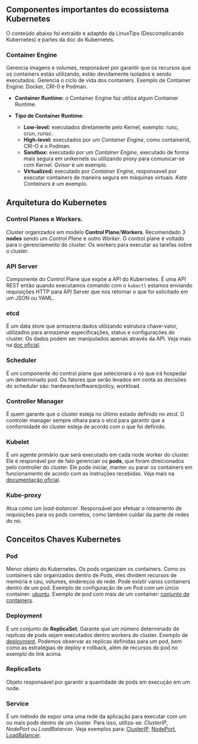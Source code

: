 ## Componentes importantes do ecossistema Kubernetes    

O conteúdo abaixo foi extraído e adaptdo da LinuxTips (Descomplicando Kubernetes) e partes da doc do Kubernetes.


 ### Container Engine   
 Gerencia imagens e volumes, responsável por garantir que os recursos que os containers estão utilizando, estão devidamente isolados e sendo executados. Gerencia o ciclo de vida dos containers. Exemplo de Container Engine: Docker, CRI-0 e Podman.      

* __Container Runtime:__  o Container Engine faz utiliza algum Container Runtime.  
* __Tipo de Container Runtime__:  
    
    * __Low-level:__ executados diretamente pelo Kernel, exemplo: runc, crun, runsc.    
    * __High-level:__ executados por um *Container Engine*, como containerid, CRI-O e o Podman.    
    * __Sandbox:__ executado por um *Container Engine*, executado de forma mais segura em unikernels ou utilizando proxy para comunicar-se com Kernel.  *Gvisor* é um exemplo.   
    * __Virtualized:__  executado por *Container Engine*, responsaveil por executar containers de maneira segura em máquinas virtuais. *Kata Containers* é um exemplo.   


## Arquitetura do Kubernetes  

### Control Planes e Workers.

Cluster organizados em modelo __Control Plane__/__Workers__. Recomendado 3 __nodes__ sendo um *Control Plane* e outro *Worker*. O control plane é voltado para o gerenciamento do cluster. Os workers para executar as tarefas sobre o cluster.   

### API Server  

Componente do Control Plane que expõe a API do Kubernetes. É uma API REST então quando executamos comando com o `kubectl` estamos enviando requisições HTTP para API Server que nos retornar o que foi solicitado em um JSON ou YAML.

### etcd  

É um data store que armazena dados utilizando estrutura chave-valor, utilizadno para armazenar especificações, status e configurações do cluster. Os dados podem ser manipulados apenas através da API. Veja mais na [doc oficial](https://etcd.io/docs/v3.5/quickstart/).   

### Scheduler  

É um componente do control plane que selecionará o nó que irá hospedar um determinado pod. Os fatores que serão levados em conta as decisões do scheduler são: hardware/software/policy, workload.  

### Controller Manager  

É quem garante que o cluster esteja no último estado definido no *etcd*. O controler manager sempre olhara para o etcd para garantir que a conformidade do cluster esteja de acordo com o que foi definido.    

### Kubelet   

É um agente primário que será executado em cada node worker do cluster. Ele é responável por de fato gerenciair os __pods__, que foram direicionados pelo controller do cluster. Ele pode iniciar, manter ou parar os containers em funcionamento de acordo com as instruções recebidas. Veja mais na [documentação oficial](https://kubernetes.io/docs/reference/command-line-tools-reference/kubelet/).   

### Kube-proxy  

Atua como um *load-balancer*. Responsável por efetuar o roteamento de requisições para os pods corretos, como também cuidar da parte de redes do nó.  



## Conceitos Chaves Kubernetes   

### Pod  
Menor objeto do Kubernetes. Os pods organizam os containers. Como os containers são organizados dentro de Pods, eles dividem recursos de memória e cpu, volumes, endereços de rede. Pode existir varios containers dentro de um pod. Exemplo de configuração de um Pod com um úncio container: [ubuntu](../day-2/pod-limitado.yml). Exemplo de pod com mais de um container: [conjunto de containers](../day-2/pod-parametros.yaml). 


### Deployment  

É um conjunto de __ReplicaSet__. Garante que um número determinado de *replicas* de pods sejam executados dentro workers do cluster. Exemplo de [deployment](../day-3/deployment.yaml). Podemos observar as replicas definidas para um pod, bem como as estratégias de deploy e rollback, além de recursos do pod no exemplo do link acima.   

### ReplicaSets  

Objeto responsável por garantir a quantidade de pods em execução em um node. 

### Service  

É um método de expor uma uma rede da aplicação para executar com um ou mais pods dentro de um cluster. Para isso, utiliza-se: *ClusterIP*, *NodePort* ou *LoadBalancer*. Veja exemplos para: [ClusterIP](../day-7/services/nginx-clusterIP-service.yaml), [NodePort](../day-7/services/nginx-nodePort-service.yaml), [LoadBalancer](../day-7/services/load-balancer-service.yaml).   